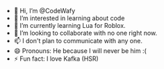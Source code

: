 - 👋 Hi, I’m @CodeWafy
- 👀 I’m interested in learning about code
- 🌱 I’m currently learning Lua for Roblox.
- 💞️ I’m looking to collaborate with no one right now.
- 📫 I don't plan to communicate with any one.
- 😄 Pronouns: He because I will never be him :(
- ⚡ Fun fact: I love Kafka (HSR)

<!---
CodeWafy/CodeWafy is a ✨ special ✨ repository because its `README.md` (this file) appears on your GitHub profile.
You can click the Preview link to take a look at your changes.
--->
